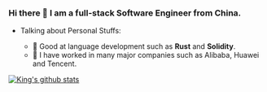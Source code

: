 ### Hi there 👋 I am a full-stack Software Engineer from China.

- Talking about Personal Stuffs:

  - 🔭 Good at language development such as **Rust** and **Solidity**.
  - 🌱 I have worked in many major companies such as Alibaba, Huawei and Tencent.


[![King's github stats](https://github-readme-stats.vercel.app/api?username=lispking&show_icons=true&theme=dracula)](https://github.com/anuraghazra/github-readme-stats)

